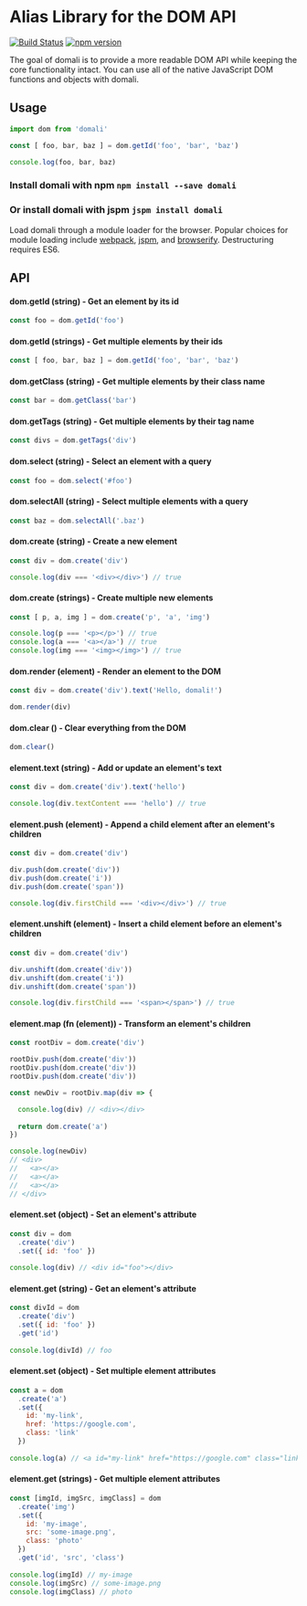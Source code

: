 # Alias Library for the DOM API

[![Build Status](https://travis-ci.org/timurtu/domali.svg?branch=master)](https://travis-ci.org/timurtu/domali?branch=master) [![npm version](https://img.shields.io/badge/npm-2.0.3-blue.svg)](https://www.npmjs.com/package/domali)

The goal of domali is to provide a more readable DOM API while keeping the core functionality intact. You can use all of the native JavaScript DOM functions and objects with domali.

## Usage

```javascript
import dom from 'domali'

const [ foo, bar, baz ] = dom.getId('foo', 'bar', 'baz')

console.log(foo, bar, baz)
```


### Install domali with npm `npm install --save domali`

### Or install domali with jspm `jspm install domali`

Load domali through a module loader for the browser. Popular choices for module loading include [webpack](https://webpack.github.io/), [jspm](http://jspm.io), and [browserify](http://browserify.org/). Destructuring requires ES6.

## API

#### dom.getId (string) - Get an element by its id
```javascript
const foo = dom.getId('foo')
```

#### dom.getId (strings) - Get multiple elements by their ids
```javascript
const [ foo, bar, baz ] = dom.getId('foo', 'bar', 'baz')
```

#### dom.getClass (string) - Get multiple elements by their class name
```javascript
const bar = dom.getClass('bar')
```

#### dom.getTags (string) - Get multiple elements by their tag name
```javascript
const divs = dom.getTags('div')
```

#### dom.select (string) - Select an element with a query
```javascript
const foo = dom.select('#foo')
```

#### dom.selectAll (string) - Select multiple elements with a query
```javascript
const baz = dom.selectAll('.baz')
```

#### dom.create (string) - Create a new element
```javascript
const div = dom.create('div')

console.log(div === '<div></div>') // true
```

#### dom.create (strings) - Create multiple new elements
```javascript
const [ p, a, img ] = dom.create('p', 'a', 'img')

console.log(p === '<p></p>') // true
console.log(a === '<a></a>') // true
console.log(img === '<img></img>') // true
```

#### dom.render (element) - Render an element to the DOM
```javascript
const div = dom.create('div').text('Hello, domali!')

dom.render(div)
```

#### dom.clear () - Clear everything from the DOM
```javascript
dom.clear()
```

#### element.text (string) - Add or update an element's text
```javascript
const div = dom.create('div').text('hello')

console.log(div.textContent === 'hello') // true
```

#### element.push (element) - Append a child element after an element's children
```javascript
const div = dom.create('div')

div.push(dom.create('div'))
div.push(dom.create('i'))
div.push(dom.create('span'))

console.log(div.firstChild === '<div></div>') // true
```

#### element.unshift (element) - Insert a child element before an element's children
```javascript
const div = dom.create('div')

div.unshift(dom.create('div'))
div.unshift(dom.create('i'))
div.unshift(dom.create('span'))

console.log(div.firstChild === '<span></span>') // true
```

#### element.map (fn (element)) - Transform an element's children
```javascript
const rootDiv = dom.create('div')

rootDiv.push(dom.create('div'))
rootDiv.push(dom.create('div'))
rootDiv.push(dom.create('div'))

const newDiv = rootDiv.map(div => {

  console.log(div) // <div></div>
    
  return dom.create('a')
})

console.log(newDiv)
// <div>
//   <a></a>
//   <a></a>
//   <a></a>
// </div>
```

#### element.set (object) - Set an element's attribute
```javascript
const div = dom
  .create('div')
  .set({ id: 'foo' })
  
console.log(div) // <div id="foo"></div>
```

#### element.get (string) - Get an element's attribute
```javascript
const divId = dom
  .create('div')
  .set({ id: 'foo' })
  .get('id') 
  
console.log(divId) // foo
```

#### element.set (object) - Set multiple element attributes
```javascript
const a = dom
  .create('a')
  .set({ 
    id: 'my-link',
    href: 'https://google.com',
    class: 'link'
  }) 
  
console.log(a) // <a id="my-link" href="https://google.com" class="link"></a>
```

#### element.get (strings) - Get multiple element attributes
```javascript
const [imgId, imgSrc, imgClass] = dom
  .create('img')
  .set({ 
    id: 'my-image',
    src: 'some-image.png',
    class: 'photo'
  })
  .get('id', 'src', 'class')
  
console.log(imgId) // my-image
console.log(imgSrc) // some-image.png
console.log(imgClass) // photo
```
